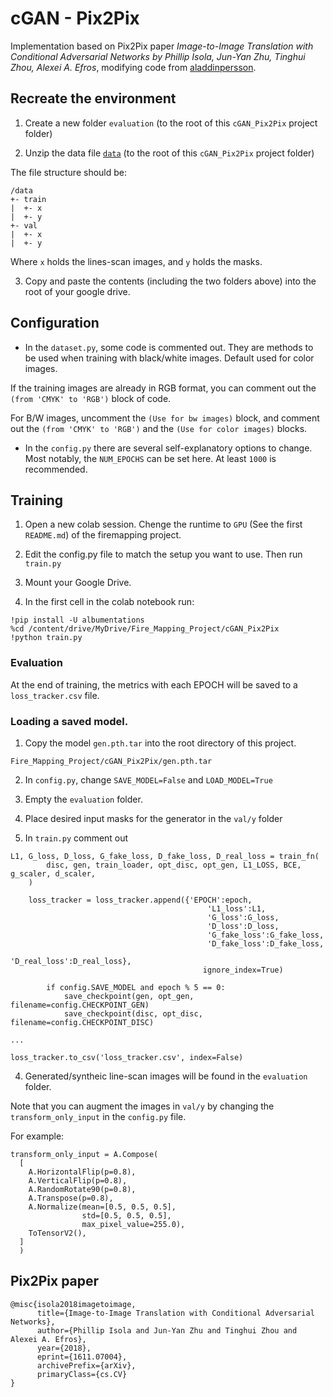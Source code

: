 # cGAN - Pix2Pix

Implementation based on Pix2Pix paper *Image-to-Image Translation with Conditional Adversarial Networks by Phillip Isola, Jun-Yan Zhu, Tinghui Zhou, Alexei A. Efros*, modifying code from [aladdinpersson](https://github.com/aladdinpersson/Machine-Learning-Collection/blob/master/ML/Pytorch/GANs/Pix2Pix/README.md).

## Recreate the environment

1. Create a new folder `evaluation` (to the root of this `cGAN_Pix2Pix` project folder)

2. Unzip the data file [`data`](https://drive.google.com/drive/folders/1srBgeb3p1m4xT6-VwvvzOPWwZdp09jVg?usp=sharing) (to the root of this `cGAN_Pix2Pix` project folder)

The file structure should be:

```
/data
+- train
|  +- x
|  +- y
+- val
|  +- x
|  +- y
```

Where `x` holds the lines-scan images, and `y` holds the masks.

3. Copy and paste the contents (including the two folders above) into the root of your google drive.

## Configuration

* In the `dataset.py`, some code is commented out. They are methods to be used when training with black/white images. Default used for color images.

If the training images are already in RGB format, you can comment out the `(from 'CMYK' to 'RGB')` block of code.

For B/W images, uncomment the `(Use for bw images)` block, and comment out the `(from 'CMYK' to 'RGB')` and the `(Use for color images)` blocks.

* In the `config.py` there are several self-explanatory options to change. Most notably, the `NUM_EPOCHS` can be set here. At least `1000` is recommended.

## Training

1. Open a new colab session. Chenge the runtime to `GPU` (See the first `README.md`) of the firemapping project.

2. Edit the config.py file to match the setup you want to use. Then run `train.py`

3. Mount your Google Drive.

4. In the first cell in the colab notebook run:

```
!pip install -U albumentations
%cd /content/drive/MyDrive/Fire_Mapping_Project/cGAN_Pix2Pix
!python train.py
```

### Evaluation

At the end of training, the metrics with each EPOCH will be saved to a `loss_tracker.csv` file.

### Loading a saved model.

1. Copy the model `gen.pth.tar` into the root directory of this project.

`Fire_Mapping_Project/cGAN_Pix2Pix/gen.pth.tar`

2. In `config.py`, change `SAVE_MODEL=False` and `LOAD_MODEL=True`

3. Empty the `evaluation` folder.

4. Place desired input masks for the generator in the `val/y` folder

5. In `train.py` comment out

```
L1, G_loss, D_loss, G_fake_loss, D_fake_loss, D_real_loss = train_fn(
        disc, gen, train_loader, opt_disc, opt_gen, L1_LOSS, BCE, g_scaler, d_scaler,
    )

    loss_tracker = loss_tracker.append({'EPOCH':epoch,
                                            'L1_loss':L1,
                                            'G_loss':G_loss,
                                            'D_loss':D_loss,
                                            'G_fake_loss':G_fake_loss,
                                            'D_fake_loss':D_fake_loss,
                                            'D_real_loss':D_real_loss},
                                           ignore_index=True)

        if config.SAVE_MODEL and epoch % 5 == 0:
            save_checkpoint(gen, opt_gen, filename=config.CHECKPOINT_GEN)
            save_checkpoint(disc, opt_disc, filename=config.CHECKPOINT_DISC)

...

loss_tracker.to_csv('loss_tracker.csv', index=False)
```
4. Generated/syntheic line-scan images will be found in the `evaluation` folder.

Note that you can augment the images in `val/y` by changing the `transform_only_input` in the `config.py` file.

For example:

```
transform_only_input = A.Compose(
  [
    A.HorizontalFlip(p=0.8),
    A.VerticalFlip(p=0.8),
    A.RandomRotate90(p=0.8),
    A.Transpose(p=0.8),
    A.Normalize(mean=[0.5, 0.5, 0.5],
                std=[0.5, 0.5, 0.5],
                max_pixel_value=255.0),
    ToTensorV2(),
  ]
  )
```

## Pix2Pix paper

```
@misc{isola2018imagetoimage,
      title={Image-to-Image Translation with Conditional Adversarial Networks},
      author={Phillip Isola and Jun-Yan Zhu and Tinghui Zhou and Alexei A. Efros},
      year={2018},
      eprint={1611.07004},
      archivePrefix={arXiv},
      primaryClass={cs.CV}
}
```
